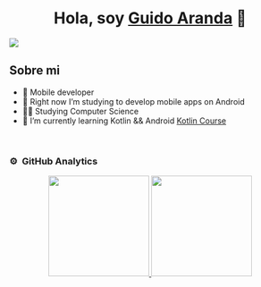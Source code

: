 <div align="center">
<h1 align="center">Hola, soy <a href="https://www.linkedin.com/in/guido-aranda-590212229/">Guido Aranda</a> 👋</h1>
</div>

<img src="![Guido Aranda](https://github.com/GuidiUZ/GuidiUZ/assets/83031656/a6b6a1ef-363a-42fc-99bd-7ee180e55ae5)">

## Sobre mi

- 📲 Mobile developer
- 👾 Right now I’m studying to develop mobile apps on Android 
- 👨‍🎓 Studying Computer Science
- 🌱 I’m currently learning Kotlin && Android <a href="https://cursokotlin.com/">Kotlin Course</a>

<br>

### ⚙️ &nbsp;GitHub Analytics

<p align="center">
<a href="https://github.com/GuidiUZ">
  <img height="180em" src="https://github-readme-stats-eight-theta.vercel.app/api?username=GuidiUZ&show_icons=true&theme=algolia&include_all_commits=true&count_private=true"/>
  <img height="180em" src="https://github-readme-stats-eight-theta.vercel.app/api/top-langs/?username=GuidiUZ&layout=compact&langs_count=8&theme=algolia"/>
</a>
</p>
